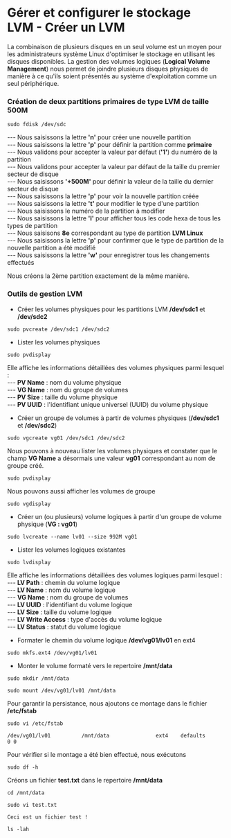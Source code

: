 # Gérer et configurer le stockage LVM - Créer un LVM

La combinaison de plusieurs disques en un seul volume est un moyen pour les administrateurs système Linux d'optimiser le stockage en utilisant les disques disponibles. La gestion des volumes logiques (**Logical Volume Management**) nous permet de joindre plusieurs disques physiques de manière à ce qu'ils soient présentés au système d'exploitation comme un seul périphérique.

### Création de deux partitions primaires de type LVM de taille 500M

```
sudo fdisk /dev/sdc
```

--- Nous saisissons la lettre **'n'** pour créer une nouvelle partition <br>
--- Nous saisissons la lettre **'p'** pour définir la partition comme **primaire** <br>
--- Nous validons pour accepter la valeur par défaut (**'1'**) du numéro de la partition <br>
--- Nous validons pour accepter la valeur par défaut de la taille du premier secteur de disque <br>
--- Nous saisissons **'+500M'** pour définir la valeur de la taille du dernier secteur de disque <br>
--- Nous saisissons la lettre **'p'** pour voir la nouvelle partition créée <br>
--- Nous saisissons la lettre **'t'** pour modifier le type d'une partition <br>
--- Nous saisissons le numéro de la partition à modifier <br>
--- Nous saisissons la lettre **'l'** pour afficher tous les code hexa de tous les types de partition <br>
--- Nous saisisons **8e** correspondant au type de partition **LVM Linux** <br>
--- Nous saisissons la lettre **'p'** pour confirmer que le type de partition de la nouvelle partition a été modifié <br>
--- Nous saisissons la lettre **'w'** pour enregistrer tous les changements effectués

Nous créons la 2ème partition exactement de la même manière.

### Outils de gestion LVM

- Créer les volumes physiques pour les partitions LVM **/dev/sdc1** et **/dev/sdc2**

```
sudo pvcreate /dev/sdc1 /dev/sdc2
```

- Lister les volumes physiques

```
sudo pvdisplay
```

Elle affiche les informations détaillées des volumes physiques parmi lesquel : <br>
--- **PV Name** : nom du volume physique <br>
--- **VG Name** : nom du groupe de volumes <br>
--- **PV Size** : taille du volume physique <br>
--- **PV UUID** : l'identifiant unique universel (UUID) du volume physique

- Créer un groupe de volumes à partir de volumes physiques (**/dev/sdc1** et **/dev/sdc2**)

```
sudo vgcreate vg01 /dev/sdc1 /dev/sdc2
```

Nous pouvons à nouveau lister les volumes physiques et constater que le champ **VG Name** a désormais une valeur **vg01** correspondant au nom de groupe créé.

```
sudo pvdisplay
```

Nous pouvons aussi afficher les volumes de groupe

```
sudo vgdisplay
```

- Créer un (ou plusieurs) volume logiques à partir d'un groupe de volume physique (**VG : vg01**)

```
sudo lvcreate --name lv01 --size 992M vg01
```

- Lister les volumes logiques existantes

```
sudo lvdisplay
```

Elle affiche les informations détaillées des volumes logiques parmi lesquel : <br>
--- **LV Path** : chemin du volume logique <br>
--- **LV Name** : nom du volume logique <br>
--- **VG Name** : nom du groupe de volumes <br>
--- **LV UUID** : l'identifiant du volume logique <br>
--- **LV Size** : taille du volume logique <br>
--- **LV Write Access** : type d'accès du volume logique <br>
--- **LV Status** : statut du volume logique

- Formater le chemin du volume logique **/dev/vg01/lv01** en ext4

```
sudo mkfs.ext4 /dev/vg01/lv01
```

- Monter le volume formaté vers le repertoire **/mnt/data**

```
sudo mkdir /mnt/data
```

```
sudo mount /dev/vg01/lv01 /mnt/data
```

Pour garantir la persistance, nous ajoutons ce montage dans le fichier **/etc/fstab**

```
sudo vi /etc/fstab
```

```
/dev/vg01/lv01          /mnt/data               ext4    defaults        0 0
```

Pour vérifier si le montage a été bien effectué, nous exécutons

```
sudo df -h
```

Créons un fichier **test.txt** dans le repertoire **/mnt/data**

```
cd /mnt/data
```

```
sudo vi test.txt
```

```
Ceci est un fichier test !
```

```
ls -lah
```